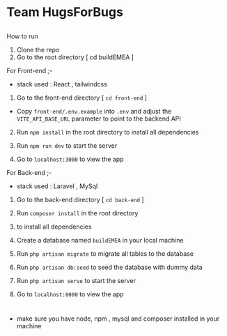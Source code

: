 # Team HugsForBugs

##
How to run 

1. Clone the repo
2. Go to the root directory [  cd buildEMEA  ]


For Front-end ;- 
- stack used : React , tailwindcss 

 1. Go to the front-end directory [  `cd front-end`  ]
 -  Copy `front-end/.env.example` into `.env` and adjust the `VITE_API_BASE_URL` parameter to point to the backend API
 2. Run `npm install` in the root directory to install all dependencies 

 3. Run `npm run dev` to start the server

 4. Go to `localhost:3000` to view the app

For Back-end ;-
- stack used : Laravel , MySql

 1. Go to the back-end directory [  `cd back-end`  ]

 2. Run `composer install` in the root directory 

 3. to install all dependencies
 
 4. Create a database named `buildEMEA` in your local machine
 
 5. Run `php artisan migrate` to migrate all tables to the database

 6. Run `php artisan db:seed` to seed the database with dummy data

 7. Run `php artisan serve` to start the server

 8. Go to `localhost:8000` to view the app


#
+ make sure you have node, npm , mysql  and composer installed in your machine
